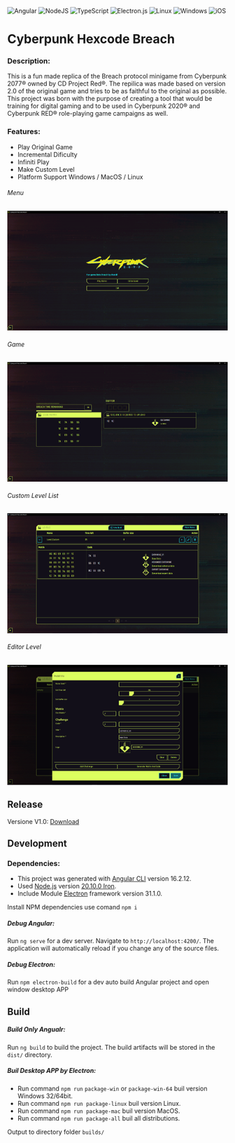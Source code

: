 ![Angular](https://img.shields.io/badge/angular-%23DD0031.svg?style=for-the-badge&logo=angular&logoColor=white)
![NodeJS](https://img.shields.io/badge/node.js-6DA55F?style=for-the-badge&logo=node.js&logoColor=white)
![TypeScript](https://img.shields.io/badge/typescript-%23007ACC.svg?style=for-the-badge&logo=typescript&logoColor=white)
![Electron.js](https://img.shields.io/badge/Electron-191970?style=for-the-badge&logo=Electron&logoColor=white)
![Linux](https://img.shields.io/badge/Linux-FCC624?style=for-the-badge&logo=linux&logoColor=black)
![Windows](https://img.shields.io/badge/Windows-0078D6?style=for-the-badge&logo=windows&logoColor=white)
![iOS](https://img.shields.io/badge/iOS-000000?style=for-the-badge&logo=ios&logoColor=white)

# Cyberpunk Hexcode Breach

### Description:

This is a fun made replica of the Breach protocol minigame from Cyberpunk 2077® owned by CD Project Red®.
The repilica was made based on version 2.0 of the original game and tries to be as faithful to the original as possible.
This project was born with the purpose of creating a tool that would be training for digital gaming and to be used in Cyberpunk 2020® and Cyberpunk RED® role-playing game campaigns as well.

### Features:

* Play Original Game
* Incremental Dificulty
* Infiniti Play
* Make Custom Level
* Platform Support Windows / MacOS / Linux

###### Menu

![menu-screen](./preview/menu-screen.png)

###### Game

![game-screen](./preview/game-screen.png)

###### Custom Level List

![custom-level-screen](./preview/custom-level-screen.png)

###### Editor Level

![edit-level-dialog](./preview/edit-level-dialog.png)

## Release

Versione V1.0: [Download](https://github.com/Alexkill536ITA/cyberpunk-hexcode-breach/releases/tag/Release-V1.0.1)

## Development

### Dependencies:

* This project was generated with [Angular CLI](https://github.com/angular/angular-cli) version 16.2.12.
* Used [Node.js](https://nodejs.org/en) version [20.10.0 Iron](https://nodejs.org/download/release/v20.10.0/).
* Include Module [Electron](https://www.electronjs.org/docs/latest/) framework version 31.1.0.

Install NPM dependencies use comand `npm i`

##### Debug Angular:

Run `ng serve` for a dev server. Navigate to `http://localhost:4200/`. The application will automatically reload if you change any of the source files.

##### Debug Electron:

Run `npm electron-build` for a dev auto build Angular project and open window desktop APP

## Build

##### Build Only Angualr:

Run `ng build` to build the project. The build artifacts will be stored in the `dist/` directory.

##### Buil Desktop APP by Electron:

* Run command `npm run` `package-win` or `package-win-64` buil version Windows 32/64bit.
* Run command `npm run package-linux` buil version Linux.
* Run command `npm run package-mac` buil version MacOS.
* Run command `npm run package-all` buil all distributions.

Output to directory folder `builds/`
